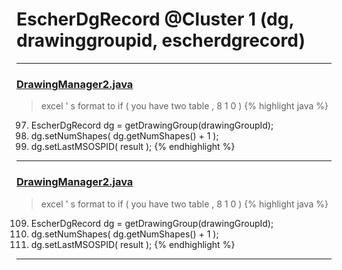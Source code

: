 # EscherDgRecord @Cluster 1 (dg, drawinggroupid, escherdgrecord)

***

### [DrawingManager2.java](https://searchcode.com/codesearch/view/15642353/)
> excel ' s format to if ( you have two table , 8 1 0 ) 
{% highlight java %}
97. EscherDgRecord dg = getDrawingGroup(drawingGroupId);
98. dg.setNumShapes( dg.getNumShapes() + 1 );
99. dg.setLastMSOSPID( result );
{% endhighlight %}

***

### [DrawingManager2.java](https://searchcode.com/codesearch/view/15642353/)
> excel ' s format to if ( you have two table , 8 1 0 ) 
{% highlight java %}
109. EscherDgRecord dg = getDrawingGroup(drawingGroupId);
110. dg.setNumShapes( dg.getNumShapes() + 1 );
112. dg.setLastMSOSPID( result );
{% endhighlight %}

***

